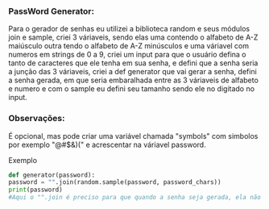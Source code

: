 ### PassWord Generator:


Para o gerador de senhas eu utilizei a biblioteca random e seus módulos join e sample, criei 3 váriaveis, sendo elas uma contendo o alfabeto de A-Z maiúsculo outra tendo o alfabeto de A-Z minúsculos e uma váriavel com numeros em strings de 0 a 9, criei um input para que o usuário defina o tanto de caracteres que ele tenha em sua senha, e defini que a senha seria a junção das 3 váriaveis, criei a def generator que vai gerar a senha, defini a senha gerada, em que seria embaralhada entre as 3 váriaveis de alfabeto e numero e com o sample eu defini seu tamanho sendo ele no digitado no input.

 ### Observações:

 É opcional, mas pode criar uma variável chamada "symbols" com simbolos por exemplo "@#$&)(" e acrescentar na váriavel password.

Exemplo
   ````py
def generator(password):
  password = "".join(random.sample(password, password_chars))
  print(password)
  #Aqui o "".join é preciso para que quando a senha seja gerada, ela não fique com espaços entre os caracteres. 

